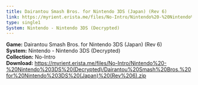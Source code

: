 ```yaml
---
title: Dairantou Smash Bros. for Nintendo 3DS (Japan) (Rev 6)
link: https://myrient.erista.me/files/No-Intro/Nintendo%20-%20Nintendo%203DS%20(Decrypted)/Dairantou%20Smash%20Bros.%20for%20Nintendo%203DS%20(Japan)%20(Rev%206).zip
type: single1
System: Nintendo - Nintendo 3DS (Decrypted)
---
```

<b>Game:</b> Dairantou Smash Bros. for Nintendo 3DS (Japan) (Rev 6)<br>
<b>System:</b> Nintendo - Nintendo 3DS (Decrypted)<br>
<b>Collection:</b> No-Intro<br>
<b>Download:</b> https://myrient.erista.me/files/No-Intro/Nintendo%20-%20Nintendo%203DS%20(Decrypted)/Dairantou%20Smash%20Bros.%20for%20Nintendo%203DS%20(Japan)%20(Rev%206).zip